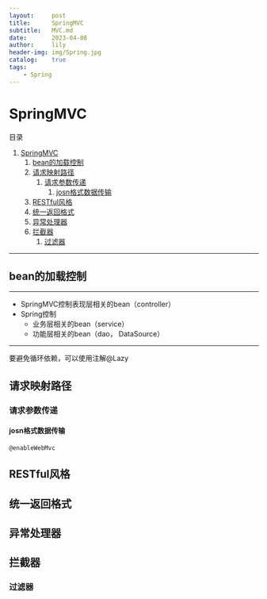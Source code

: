 ```yaml
---
layout:     post
title:      SpringMVC
subtitle:   MVC.md
date:       2023-04-08
author:     lily
header-img: img/Spring.jpg
catalog:    true
tags:
    - Spring
---
```

# SpringMVC
目录
1. [SpringMVC](#springmvc)
   1. [bean的加载控制](#bean的加载控制)
   2. [请求映射路径](#请求映射路径)
      1. [请求参数传递](#请求参数传递)
         1. [josn格式数据传输](#josn格式数据传输)
   3. [RESTful风格](#restful风格)
   4. [统一返回格式](#统一返回格式)
   5. [异常处理器](#异常处理器)
   6. [拦截器](#拦截器)
      1. [过滤器](#过滤器)
---

## bean的加载控制
---
   * SpringMVC控制表现层相关的bean（controller）
   * Spring控制
     * 业务层相关的bean（service）
     * 功能层相关的bean（dao， DataSource）
---
要避免循环依赖，可以使用注解@Lazy
## 请求映射路径
### 请求参数传递
#### josn格式数据传输
    @enableWebMvc
## RESTful风格

## 统一返回格式
## 异常处理器
## 拦截器
### 过滤器